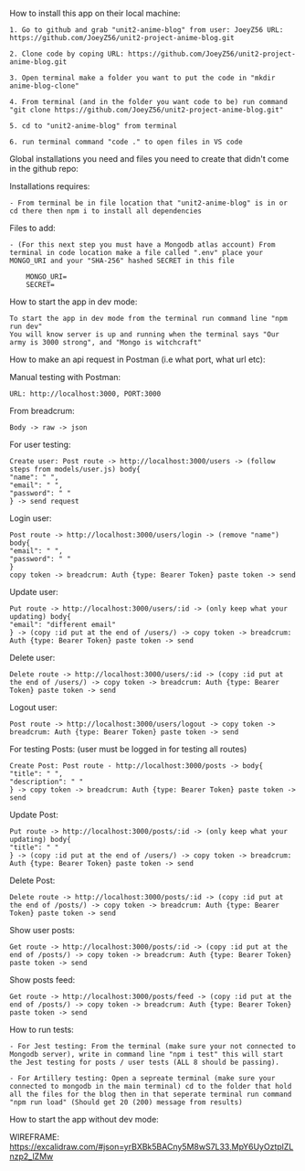 How to install this app on their local machine:

    1. Go to github and grab "unit2-anime-blog" from user: JoeyZ56 URL: https://github.com/JoeyZ56/unit2-project-anime-blog.git

    2. Clone code by coping URL: https://github.com/JoeyZ56/unit2-project-anime-blog.git

    3. Open terminal make a folder you want to put the code in "mkdir anime-blog-clone"

    4. From terminal (and in the folder you want code to be) run command "git clone https://github.com/JoeyZ56/unit2-project-anime-blog.git"

    5. cd to "unit2-anime-blog" from terminal

    6. run terminal command "code ." to open files in VS code

Global installations you need and files you need to create that didn't come in the github repo:

Installations requires:

    - From terminal be in file location that "unit2-anime-blog" is in or cd there then npm i to install all dependencies

Files to add:

    - (For this next step you must have a Mongodb atlas account) From terminal in code location make a file called ".env" place your MONGO_URI and your "SHA-256" hashed SECRET in this file

        MONGO_URI=
        SECRET=

How to start the app in dev mode:

    To start the app in dev mode from the terminal run command line "npm run dev"
    You will know server is up and running when the terminal says "Our army is 3000 strong", and "Mongo is witchcraft"

How to make an api request in Postman (i.e what port, what url etc):

Manual testing with Postman:

    URL: http://localhost:3000, PORT:3000

From breadcrum:

    Body -> raw -> json

For user testing:

    Create user: Post route -> http://localhost:3000/users -> (follow steps from models/user.js) body{
    "name": " ",
    "email": " ",
    "password": " "
    } -> send request

Login user:

    Post route -> http://localhost:3000/users/login -> (remove "name") body{
    "email": " ",
    "password": " "
    }
    copy token -> breadcrum: Auth {type: Bearer Token} paste token -> send

Update user:

    Put route -> http://localhost:3000/users/:id -> (only keep what your updating) body{
    "email": "different email"
    } -> (copy :id put at the end of /users/) -> copy token -> breadcrum: Auth {type: Bearer Token} paste token -> send

Delete user:

    Delete route -> http://localhost:3000/users/:id -> (copy :id put at the end of /users/) -> copy token -> breadcrum: Auth {type: Bearer Token} paste token -> send

Logout user:

    Post route -> http://localhost:3000/users/logout -> copy token -> breadcrum: Auth {type: Bearer Token} paste token -> send

For testing Posts: (user must be logged in for testing all routes)

    Create Post: Post route - http://localhost:3000/posts -> body{
    "title": " ",
    "description": " "
    } -> copy token -> breadcrum: Auth {type: Bearer Token} paste token -> send

Update Post:

    Put route -> http://localhost:3000/posts/:id -> (only keep what your updating) body{
    "title": " "
    } -> (copy :id put at the end of /users/) -> copy token -> breadcrum: Auth {type: Bearer Token} paste token -> send

Delete Post:

    Delete route -> http://localhost:3000/posts/:id -> (copy :id put at the end of /posts/) -> copy token -> breadcrum: Auth {type: Bearer Token} paste token -> send

Show user posts:

    Get route -> http://localhost:3000/posts/:id -> (copy :id put at the end of /posts/) -> copy token -> breadcrum: Auth {type: Bearer Token} paste token -> send

Show posts feed:

    Get route -> http://localhost:3000/posts/feed -> (copy :id put at the end of /posts/) -> copy token -> breadcrum: Auth {type: Bearer Token} paste token -> send

How to run tests:

    - For Jest testing: From the terminal (make sure your not connected to Mongodb server), write in command line "npm i test" this will start the Jest testing for posts / user tests (ALL 8 should be passing).

    - For Artillery testing: Open a sepreate terminal (make sure your connected to mongodb in the main terminal) cd to the folder that hold all the files for the blog then in that seperate terminal run command "npm run load" (Should get 20 (200) message from results)

How to start the app without dev mode:

WIREFRAME:
https://excalidraw.com/#json=yrBXBk5BACny5M8wS7L33,MpY6UyOztplZLnzp2_lZMw
